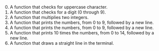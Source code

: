 0. A function that checks for uppercase character.
1. A function that checks for a digit (0 through 9).
2. A  function that multiplies two integers.
3. A function that prints the numbers, from 0 to 9, followed by a new line.
4. A function that prints the numbers, from 0 to 9, followed by a new line.
5. A function that prints 10 times the numbers, from 0 to 14, followed by a new line.
6. A function that draws a straight line in the terminal.
